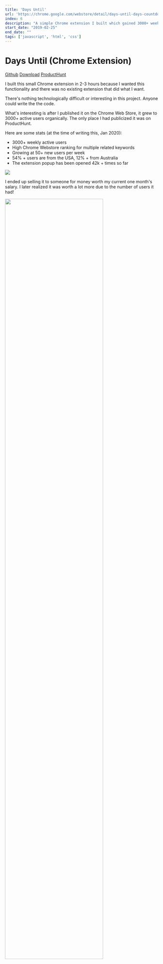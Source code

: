 ```yaml
---
title: 'Days Until'
url: 'https://chrome.google.com/webstore/detail/days-until-days-countdown/eddnhnjblfligfijgckclhnkmilmdhij'
index: 6
description: "A simple Chrome extension I built which gained 3000+ weekly active users organically and was featured on ProductHunt."
start_date: "2019-02-25"
end_date: ""
tags: ['javascript', 'html', 'css']
---
```


# Days Until (Chrome Extension)

<a class="project_linkouts" href="https://github.com/virajvchavan/daysCount/tree/master/daysUntil" target="_blank">Github</a>
<a class="project_linkouts" href="https://chrome.google.com/webstore/detail/days-until-days-countdown/eddnhnjblfligfijgckclhnkmilmdhij" target="_blank">Download</a>
<a class="project_linkouts" href="https://www.producthunt.com/posts/days-until-chrome-extension" target="_blank">ProductHunt</a>

I built this small Chrome extension in 2-3 hours because I wanted this functionality and there was no existing extension that did what I want.

There's nothing technologically difficult or interesting in this project. Anyone could write the the code.

What's interesting is after I published it on the Chrome Web Store, it grew to 3000+ active users organically. The only place I had publicized it was on ProductHunt.

Here are some stats (at the time of writing this, Jan 2020):
- 3000+ weekly active users
- High Chrome Webstore ranking for multiple related keywords
- Growing at 50+ new users per week
- 54% + users are from the USA, 12% + from Australia
- The extension popup has been opened 42k + times so far

<img src="/cwsbest.png" />

I ended up selling it to someone for money worth my current one month's salary. I later realized it was worth a lot more due to the number of users it had!

<img src="/daysUntil.png" width="80%"/>

